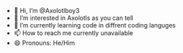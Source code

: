 - 👋 Hi, I’m @Axolotlboy3
- 👀 I’m interested in Axolotls as you can tell
- 🌱 I’m currently learning code in diffrent coding languges
- 📫 How to reach me currently unavailable
- 😄 Pronouns: He/Him
<!---
Axolotlboy3/Axolotlboy3 is a ✨ special ✨ repository because its `README.md` (this file) appears on your GitHub profile.
You can click the Preview link to take a look at your changes.
--->
